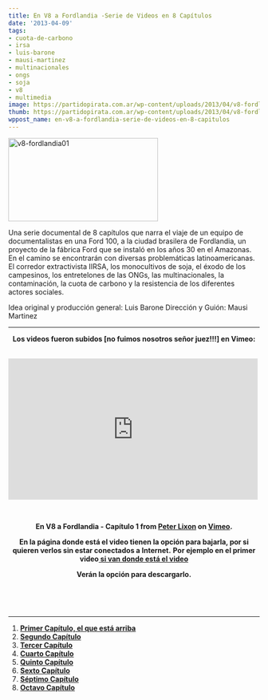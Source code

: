 ```yaml
---
title: En V8 a Fordlandia -Serie de Videos en 8 Capítulos
date: '2013-04-09'
tags:
- cuota-de-carbono
- irsa
- luis-barone
- mausi-martinez
- multinacionales
- ongs
- soja
- v8
- multimedia
image: https://partidopirata.com.ar/wp-content/uploads/2013/04/v8-fordlandia01.jpg
thumb: https://partidopirata.com.ar/wp-content/uploads/2013/04/v8-fordlandia01-150x150.jpg
wppost_name: en-v8-a-fordlandia-serie-de-videos-en-8-capitulos
---
```


<a href="https://partidopirata.com.ar/wp-content/uploads/2013/04/v8-fordlandia01.jpg"><img class="aligncenter size-medium wp-image-9065" alt="v8-fordlandia01" src="https://partidopirata.com.ar/wp-content/uploads/2013/04/v8-fordlandia01-300x167.jpg" width="300" height="167" /></a>

Una serie documental de 8 capítulos que narra el viaje de un equipo de documentalistas en una Ford 100, a la ciudad brasilera de Fordlandia, un proyecto de la fábrica Ford que se instaló en los años 30 en el Amazonas. En el camino se encontrarán con diversas problemáticas latinoamericanas. El corredor extractivista IIRSA, los monocultivos de soja, el éxodo de los campesinos, los entretelones de las ONGs, las multinacionales, la contaminación, la cuota de carbono y la resistencia de los diferentes actores sociales.

Idea original y producción general: Luis Barone
Dirección y Guión: Mausi Martinez

<hr />
<p style="text-align: center;"><strong>Los videos fueron subidos [no fuimos nosotros señor juez!!!] en Vimeo:</strong></p>
&nbsp;

<iframe src="http://player.vimeo.com/video/63427862" height="283" width="500" allowfullscreen="" frameborder="0"></iframe>

&nbsp;
<p style="text-align: center;"><strong>En V8 a Fordlandia - Capítulo 1 from <a href="http://vimeo.com/user17465150">Peter Lixon</a> on <a href="http://vimeo.com">Vimeo</a>.</strong></p>
<p style="text-align: center;"><strong>En la página donde está el video tienen la opción para bajarla, por si quieren verlos sin estar conectados a Internet.</strong>
<strong> Por ejemplo en el primer video<a href="http://vimeo.com/63427862" target="_blank"> si van donde está el video</a></strong></p>
<p style="text-align: center;"><strong>Verán la opción para descargarlo.</strong></p>
<p style="text-align: center;"><strong> </strong></p>
&nbsp;

<hr />

<ol>
	<li><strong><a href="https://vimeo.com/63427862" target="_blank">Primer Capítulo, el que está arriba</a></strong></li>
	<li><strong><a href="http://vimeo.com/63434890" target="_blank">Segundo Capítulo</a></strong></li>
	<li><strong><a href="http://vimeo.com/63463453" target="_blank">Tercer Capítulo</a></strong></li>
	<li><strong><a href="http://vimeo.com/63471447" target="_blank">Cuarto Capítulo</a></strong></li>
	<li><strong><a href="http://vimeo.com/63479650" target="_blank">Quinto Capítulo</a></strong></li>
	<li><strong><a href="http://vimeo.com/63483150" target="_blank">Sexto Capítulo</a></strong></li>
	<li><strong><a href="http://vimeo.com/63487391" target="_blank">Séptimo Capítulo</a></strong></li>
	<li><strong><a href="http://vimeo.com/63506334" target="_blank">Octavo Capítulo</a></strong></li>
</ol>
